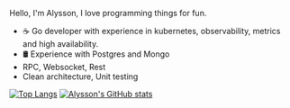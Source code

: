 Hello, I'm Alysson, I love programming things for fun.
* ☕ Go developer with experience in kubernetes, observability, metrics and high availability.
* 🛢 Experience with Postgres and Mongo
* RPC, Websocket, Rest
* Clean architecture, Unit testing


[![Top Langs](https://github-readme-stats.vercel.app/api/top-langs/?username=sonalys&show_icons=true&theme=radical)](https://github.com/anuraghazra/github-readme-stats)
[![Alysson's GitHub stats](https://github-readme-stats.vercel.app/api?username=sonalys&count_private=true&show_icons=true&theme=radical)](https://github.com/anuraghazra/github-readme-stats)
